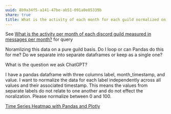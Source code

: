 ```yaml
---
uuid: 8b9a34f5-a141-47be-ab51-091a0e05339b
share: true
title: What is the activity of each month for each guild normalized on a single graph?
---
```

See [What is the activity per month of each discord guild measured in messages per month?](/edb39918-b02f-4ee7-b2b2-d902c8370412) for query

Noramlizing this data on a pure guild basis. Do I loop or can Pandas do this for me? Do we separate into separate dataframes or keep as a single one?

What is the question we ask ChatGPT?

I have a pandas dataframe with three columns label, month_timestamp, and value. I want to normalize the data for each label independently across all values and their associated timestamp. This means the values from separate labels do not relate to one another and do not effect the noralization. Please normalize between 0 and 100.


[Time Series Heatmap with Pandas and Plotly](https://chat.openai.com/share/e9962807-93f6-46e0-bdf9-d29ce3905270)